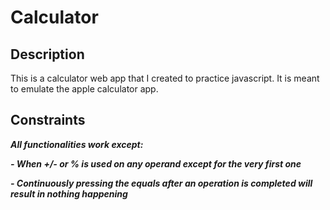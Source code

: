 # Calculator

## Description

This is a calculator web app that I created to practice javascript. It is meant to emulate the apple calculator app.

## Constraints

***All functionalities work except:***

***- When +/- or % is used on any operand except for the very first one***

***- Continuously pressing the equals after an operation is completed will result in nothing happening***